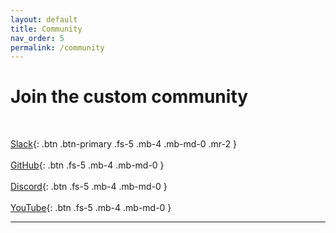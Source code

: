 ```yaml
---
layout: default
title: Community
nav_order: 5
permalink: /community
---
```


# Join the custom community
<br>

[<i class="fab fa-slack fa-2x"></i> Slack](https://join.slack.com/t/custom-git/shared_invite/zt-ss0s481u-5_4W07rXpb_Gycncq_M1eQ){: .btn .btn-primary .fs-5 .mb-4 .mb-md-0 .mr-2 }<br><br>
[<i class="fab fa-github fa-2x"></i> GitHub](https://github.com/custom-git/custom-git-bash){: .btn .fs-5 .mb-4 .mb-md-0 }<br><br>
[<i class="fab fa-discord fa-2x"></i> Discord](https://discord.gg/PYYg9gtFtR){: .btn .fs-5 .mb-4 .mb-md-0 }<br><br>
[<i class="fab fa-youtube fa-2x"></i> YouTube](https://www.youtube.com/channel/UC_pNb_w0nc_mnfBOUtCmhQQ){: .btn .fs-5 .mb-4 .mb-md-0 }

---
